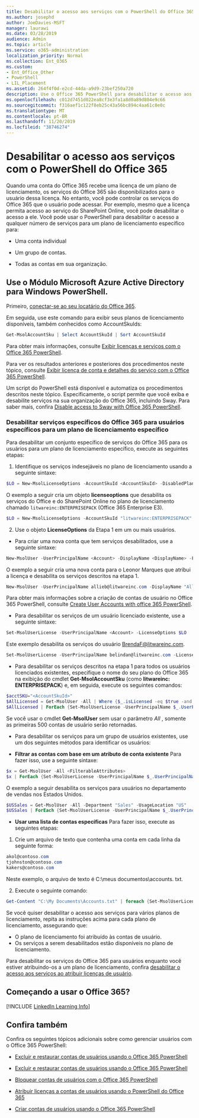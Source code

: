 ```yaml
---
title: Desabilitar o acesso aos serviços com o PowerShell do Office 365
ms.author: josephd
author: JoeDavies-MSFT
manager: laurawi
ms.date: 03/28/2019
audience: Admin
ms.topic: article
ms.service: o365-administration
localization_priority: Normal
ms.collection: Ent_O365
ms.custom:
- Ent_Office_Other
- PowerShell
- LIL_Placement
ms.assetid: 264f4f0d-e2cd-44da-a9d9-23bef250a720
description: Use o Office 365 PowerShell para desabilitar o acesso aos serviços do Office 365 para os usuários.
ms.openlocfilehash: c012d7451d022ea8cf3e3fa1a8d0a89d804e9c66
ms.sourcegitcommit: f316aef1c122f8eb25c43a56bc894c4aa61c8e0c
ms.translationtype: MT
ms.contentlocale: pt-BR
ms.lasthandoff: 11/20/2019
ms.locfileid: "38746274"
---
```

# <a name="disable-access-to-services-with-office-365-powershell"></a>Desabilitar o acesso aos serviços com o PowerShell do Office 365

Quando uma conta do Office 365 recebe uma licença de um plano de licenciamento, os serviços do Office 365 são disponibilizados para o usuário dessa licença. No entanto, você pode controlar os serviços do Office 365 que o usuário pode acessar. Por exemplo, mesmo que a licença permita acesso ao serviço do SharePoint Online, você pode desabilitar o acesso a ele. Você pode usar o PowerShell para desabilitar o acesso a qualquer número de serviços para um plano de licenciamento específico para:

- Uma conta individual
    
- Um grupo de contas.
    
- Todas as contas em sua organização.

## <a name="use-the-microsoft-azure-active-directory-module-for-windows-powershell"></a>Use o Módulo Microsoft Azure Active Directory para Windows PowerShell.

Primeiro, [conectar-se ao seu locatário do Office 365](connect-to-office-365-powershell.md#connect-with-the-microsoft-azure-active-directory-module-for-windows-powershell).

Em seguida, use este comando para exibir seus planos de licenciamento disponíveis, também conhecidos como AccountSkuIds:

```powershell
Get-MsolAccountSku | Select AccountSkuId | Sort AccountSkuId
```

Para obter mais informações, consulte [Exibir licenças e serviços com o Office 365 PowerShell](view-licenses-and-services-with-office-365-powershell.md).
    
Para ver os resultados anteriores e posteriores dos procedimentos neste tópico, consulte [Exibir licença de conta e detalhes do serviço com o Office 365 PowerShell](view-account-license-and-service-details-with-office-365-powershell.md).
    
Um script do PowerShell está disponível e automatiza os procedimentos descritos neste tópico. Especificamente, o script permite que você exiba e desabilite serviços na sua organização do Office 365, incluindo Sway. Para saber mais, confira [Disable access to Sway with Office 365 PowerShell](disable-access-to-sway-with-office-365-powershell.md).
    
    
### <a name="disable-specific-office-365-services-for-specific-users-for-a-specific-licensing-plan"></a>Desabilitar serviços específicos do Office 365 para usuários específicos para um plano de licenciamento específico
  
Para desabilitar um conjunto específico de serviços do Office 365 para os usuários para um plano de licenciamento específico, execute as seguintes etapas:
  
1. Identifique os serviços indesejáveis no plano de licenciamento usando a seguinte sintaxe:
    
  ```powershell
  $LO = New-MsolLicenseOptions -AccountSkuId <AccountSkuId> -DisabledPlans "<UndesirableService1>", "<UndesirableService2>"...
  ```

  O exemplo a seguir cria um objeto **licenseoptions** que desabilita os serviços do Office e do SharePoint Online no plano de licenciamento chamado `litwareinc:ENTERPRISEPACK` (Office 365 Enterprise E3).
    
  ```powershell
  $LO = New-MsolLicenseOptions -AccountSkuId "litwareinc:ENTERPRISEPACK" -DisabledPlans "SHAREPOINTWAC", "SHAREPOINTENTERPRISE"
  ```

2. Use o objeto **LicenseOptions** da Etapa 1 em um ou mais usuários.
    
  - Para criar uma nova conta que tem serviços desabilitados, use a seguinte sintaxe:
    
  ```powershell
  New-MsolUser -UserPrincipalName <Account> -DisplayName <DisplayName> -FirstName <FirstName> -LastName <LastName> -LicenseAssignment <AccountSkuId> -LicenseOptions $LO -UsageLocation <CountryCode>
  ```

  O exemplo a seguir cria uma nova conta para o Leonor Marques que atribui a licença e desabilita os serviços descritos na etapa 1.
    
  ```powershell
  New-MsolUser -UserPrincipalName allieb@litwareinc.com -DisplayName "Allie Bellew" -FirstName Allie -LastName Bellew -LicenseAssignment litwareinc:ENTERPRISEPACK -LicenseOptions $LO -UsageLocation US
  ```

  Para obter mais informações sobre a criação de contas de usuário no Office 365 PowerShell, consulte [Create User Accounts with office 365 PowerShell](create-user-accounts-with-office-365-powershell.md).
    
  - Para desabilitar os serviços de um usuário licenciado existente, use a seguinte sintaxe:
    
  ```powershell
  Set-MsolUserLicense -UserPrincipalName <Account> -LicenseOptions $LO
  ```

  Este exemplo desabilita os serviços do usuário BrendaF@litwareinc.com.
    
  ```powershell
  Set-MsolUserLicense -UserPrincipalName belindan@litwareinc.com -LicenseOptions $LO
  ```

  - Para desabilitar os serviços descritos na etapa 1 para todos os usuários licenciados existentes, especifique o nome do seu plano do Office 365 na exibição do cmdlet **Get-MsolAccountSku** (como **litwareinc: ENTERPRISEPACK**) e, em seguida, execute os seguintes comandos:
    
  ```powershell
  $acctSKU="<AccountSkuId>"
  $AllLicensed = Get-MsolUser -All | Where {$_.isLicensed -eq $true -and $_.licenses[0].AccountSku.SkuPartNumber -eq ($acctSKU).Substring($acctSKU.IndexOf(":")+1, $acctSKU.Length-$acctSKU.IndexOf(":")-1)}
  $AllLicensed | ForEach {Set-MsolUserLicense -UserPrincipalName $_.UserPrincipalName -LicenseOptions $LO}
  ```

  Se você usar o cmdlet **Get-MsolUser** sem usar o parâmetro _All_ , somente as primeiras 500 contas de usuário serão retornadas.


  - Para desabilitar os serviços para um grupo de usuários existentes, use um dos seguintes métodos para identificar os usuários:
    
  - **Filtrar as contas com base em um atributo de conta existente** Para fazer isso, use a seguinte sintaxe:
    
  ```powershell
  $x = Get-MsolUser -All <FilterableAttributes>
  $x | ForEach {Set-MsolUserLicense -UserPrincipalName $_.UserPrincipalName -LicenseOptions $LO}
  ```

  O exemplo a seguir desabilita os serviços para usuários no departamento de vendas nos Estados Unidos.
    
  ```powershell
  $USSales = Get-MsolUser -All -Department "Sales" -UsageLocation "US"
  $USSales | ForEach {Set-MsolUserLicense -UserPrincipalName $_.UserPrincipalName -LicenseOptions $LO}
  ```

  - **Usar uma lista de contas específicas** Para fazer isso, execute as seguintes etapas:
    
1. Crie um arquivo de texto que contenha uma conta em cada linha da seguinte forma:
    
  ```powershell
  akol@contoso.com
  tjohnston@contoso.com
  kakers@contoso.com
  ```

  Neste exemplo, o arquivo de texto é C:\\meus documentos\\accounts. txt.
    
2. Execute o seguinte comando:
    
  ```powershell
  Get-Content "C:\My Documents\Accounts.txt" | foreach {Set-MsolUserLicense -UserPrincipalName $_ -LicenseOptions $LO}
  ```

Se você quiser desabilitar o acesso aos serviços para vários planos de licenciamento, repita as instruções acima para cada plano de licenciamento, assegurando que:

- O plano de licenciamento foi atribuído às contas de usuário.
- Os serviços a serem desabilitados estão disponíveis no plano de licenciamento.

Para desabilitar os serviços do Office 365 para usuários enquanto você estiver atribuindo-os a um plano de licenciamento, confira [desabilitar o acesso aos serviços ao atribuir licenças de usuário](disable-access-to-services-while-assigning-user-licenses.md).


## <a name="new-to-office-365"></a>Começando a usar o Office 365?
<a name="LinkedIn"> </a>

[!INCLUDE [LinkedIn Learning Info](../common/office/linkedin-learning-info.md)]
   
## <a name="see-also"></a>Confira também
<a name="SeeAlso"> </a>

Confira os seguintes tópicos adicionais sobre como gerenciar usuários com o Office 365 PowerShell:
  
- [Excluir e restaurar contas de usuários usando o Office 365 PowerShell](delete-and-restore-user-accounts-with-office-365-powershell.md)
    
- [Excluir e restaurar contas de usuários usando o Office 365 PowerShell](delete-and-restore-user-accounts-with-office-365-powershell.md)
    
- [Bloquear contas de usuários com o Office 365 PowerShell](block-user-accounts-with-office-365-powershell.md)
    
- [Atribuir licenças a contas de usuários usando o PowerShell do Office 365](assign-licenses-to-user-accounts-with-office-365-powershell.md)
    
- [Criar contas de usuários usando o Office 365 PowerShell](create-user-accounts-with-office-365-powershell.md)
    
